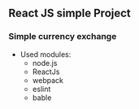 ## React JS simple Project
### Simple currency exchange

* Used modules:
    * node.js
    * ReactJs
    * webpack
    * eslint
    * bable